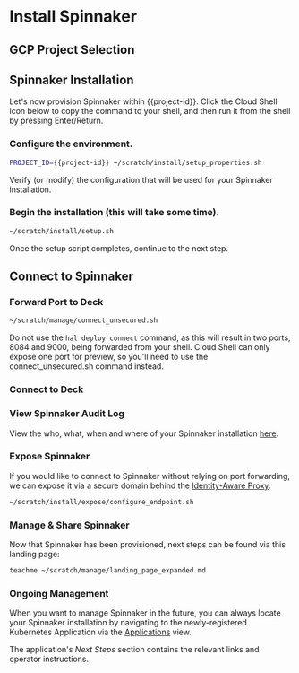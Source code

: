 # Install Spinnaker

## GCP Project Selection

<walkthrough-project-billing-setup>
</walkthrough-project-billing-setup>

## Spinnaker Installation

Let's now provision Spinnaker within {{project-id}}. Click the Cloud Shell icon below to copy the command to your shell, and then run it from the shell by pressing Enter/Return.

### Configure the environment.

```bash
PROJECT_ID={{project-id}} ~/scratch/install/setup_properties.sh
```

Verify (or modify) the configuration that will be used for your Spinnaker installation.

<walkthrough-editor-open-file
    filePath="scratch/install/properties"
    text="Open properties file">
</walkthrough-editor-open-file>

### Begin the installation (this will take some time).

```bash
~/scratch/install/setup.sh
```

Once the setup script completes, continue to the next step.

## Connect to Spinnaker

### Forward Port to Deck

```bash
~/scratch/manage/connect_unsecured.sh
```

Do not use the `hal deploy connect` command, as this will result in two ports, 8084 and 9000, being forwarded from your shell. Cloud Shell can only expose one port for preview,
so you'll need to use the connect_unsecured.sh command instead.

### Connect to Deck

<walkthrough-spotlight-pointer
    spotlightId="devshell-web-preview-button"
    text="Connect to Spinnaker via 'Preview on port 8080'">
</walkthrough-spotlight-pointer>

### View Spinnaker Audit Log

View the who, what, when and where of your Spinnaker installation
[here](https://console.developers.google.com/logs/viewer?project={{project-id}}&resource=cloud_function&minLogLevel=200).

### Expose Spinnaker

If you would like to connect to Spinnaker without relying on port forwarding, we can
expose it via a secure domain behind the [Identity-Aware Proxy](https://cloud.google.com/iap/).

```bash
~/scratch/install/expose/configure_endpoint.sh
```

### Manage & Share Spinnaker

Now that Spinnaker has been provisioned, next steps can be found via this landing page:

```bash
teachme ~/scratch/manage/landing_page_expanded.md
```

### Ongoing Management

When you want to manage Spinnaker in the future, you can always locate your Spinnaker installation
by navigating to the newly-registered Kubernetes Application via the [Applications](https://console.developers.google.com/kubernetes/application?project={{project-id}}) view.

The application's *Next Steps* section contains the relevant links and operator instructions.